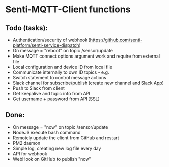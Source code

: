 # Senti-MQTT-Client functions

## Todo (tasks):
- Authentication/security of webhook (https://github.com/senti-platform/senti-service-dispatch)
- On message = "reboot" on topic /sensor/update
- Make MQTT connect options argument work and require from external file
- Local configuration and device ID from local file
- Communicate internally to own ID topics - e.g. 
- Switch statement to control message actions 
- Slack channel for subscribe/publish (create new channel and Slack App)
- Push to Slack from client
- Get keepalive and topic info from API
- Get username + password from API (SSL)

## Done:
- On message = "now" on topic /sensor/update
- NodeJS execute bash command
- Remotely update the client from GitHub and restart
- PM2 daemon 
- Simple log, creating new log file every day
- API for webhook
- WebHook on GitHub to publish "now"

